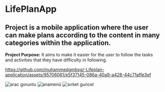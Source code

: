 # LifePlanApp
## Project is a mobile application where the user can make plans according to the content in many categories within the application.
**Project Purpose:** It aims to make it easier for the user to follow the tasks and activities that they have difficulty in following.

https://github.com/muhammedgmbsg/-Lifeplan-application/assets/95706061/e5f37145-086a-40a9-a428-44c71affe3ef



![arac goruntu](https://github.com/muhammedgmbsg/AutoGallery_App/assets/95706061/c9b6c3d1-9f82-4c6a-b2af-876b9902f4a3)
![anamenü](https://github.com/muhammedgmbsg/AutoGallery_App/assets/95706061/9fc74bd2-36f4-47a8-86d7-476f8dd4a278)
![sırket guncel](https://github.com/muhammedgmbsg/AutoGallery_App/assets/95706061/f0a321a7-84df-4a2d-ad77-6809ce92553e)
